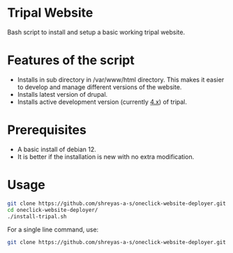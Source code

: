 # Tripal Website
Bash script to install and setup a basic working tripal website.

# Features of the script
- Installs in sub directory in /var/www/html directory. This makes it easier to develop and manage different versions of the website.
- Installs latest version of drupal.
- Installs active development version (currently [4.x](https://github.com/tripal/tripal/tree/4.x)) of tripal.

# Prerequisites
- A basic install of debian 12.
- It is better if the installation is new with no extra modification.

# Usage
```bash
git clone https://github.com/shreyas-a-s/oneclick-website-deployer.git
cd oneclick-website-deployer/
./install-tripal.sh
```
For a single line command, use:
```bash
git clone https://github.com/shreyas-a-s/oneclick-website-deployer.git && cd oneclick-website-deployer/ && ./install-tripal.sh
```
